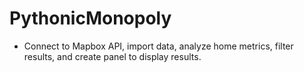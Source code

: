 # PythonicMonopoly
- Connect to Mapbox API, import data, analyze home metrics, filter results, and create panel to display results. 

